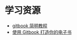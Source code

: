 # 学习资源

* [gitbook 简明教程](http://www.chengweiyang.cn/gitbook/basic-usage/README.html)
* [使用 Gitbook 打造你的电子书](http://www.cnblogs.com/jingmoxukong/p/7453155.html)